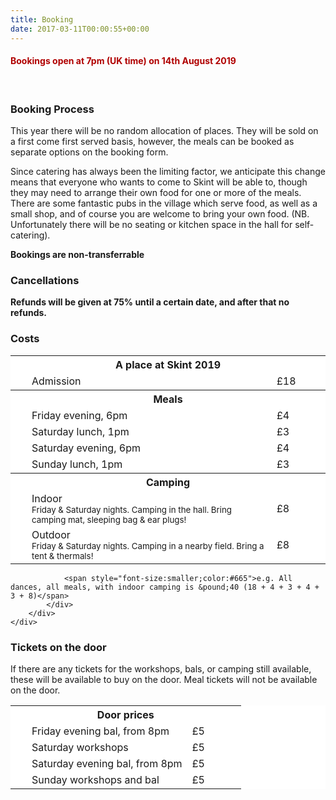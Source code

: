 ```yaml
---
title: Booking
date: 2017-03-11T00:00:55+00:00
---
```


#### <span style="color:#b00000">Bookings open at 7pm (UK time) on 14th August 2019</span>
<br/>

<h3>Booking Process</h3>

This year there will be no random allocation of places.  They will be sold on a first come first served basis, however, the meals can be booked as separate options on the booking form.

Since catering has always been the limiting factor, we anticipate this change means that everyone who wants to come to Skint will be able to, though they may need to arrange their own food for one or more of the meals.  There are some fantastic pubs in the village which serve food, as well as a small shop, and of course you are welcome to bring your own food.  (NB. Unfortunately there will be no seating or kitchen space in the hall for self-catering).

<p>
    <strong>Bookings are non-transferrable</strong>
</p>

<h3>Cancellations</h3>

<div class="alert alert-danger" role="alert"><strong>Refunds will be given at 75% until a certain date, and after that no refunds.</strong></div>


<h3>
    Costs
</h3>
    <div class="container" style="margin-bottom:20px">
        <div class="row justify-content-start">
            <div class="col-md-8">
                <table class="table table-condensed table-bordered" style="background-color:#fff">
                    <tr>
                        <th colspan="32">A place at Skint 2019</td>
                    </tr>
                    <tr>
                        <td></td><td>Admission</td><td style="width:70px">&pound;18</td>
                    </tr>
                    <tr>
                        <th colspan="32">Meals</td>
                    </tr>
                    <tr>
                        <td style="width:10px"></td><td>Friday evening, 6pm</td><td style="width:70px">&pound;4</td>
                    </tr>
                    <tr>
                        <td></td><td>Saturday lunch, 1pm</td><td>&pound;3</td>
                    </tr>
                    <tr>
                        <td></td><td>Saturday evening, 6pm</td><td>&pound;4</td>
                    </tr>
                    <tr>
                        <td></td><td>Sunday lunch, 1pm</td><td>&pound;3</td>
                    </tr>
                    <tr>
                        <th colspan="32">Camping</td>
                    </tr>
                    <tr>
                        <td></td>
                        <td>Indoor
                        <div style="font-size:smaller">Friday & Saturday nights.  Camping in the hall.  Bring camping mat, sleeping bag & ear plugs!</div>
                        </td><td style="width:70px">&pound;8</td>
                    </tr>
                    <tr>
                        <td></td>
                        <td>Outdoor
                        <div style="font-size:smaller">Friday & Saturday nights.  Camping in a nearby field.  Bring a tent & thermals!</div>
                        </td><td style="width:70px">&pound;8</td>
                    </tr>
                </table>

                <span style="font-size:smaller;color:#665">e.g. All dances, all meals, with indoor camping is &pound;40 (18 + 4 + 3 + 4 + 3 + 8)</span>
            </div>
        </div>
    </div>

    
<h3>Tickets on the door</h3>

If there are any tickets for the workshops, bals, or camping still available, these will be available to buy on the door.  Meal tickets will not be available on the door.


<div class="container">
        <div class="row justify-content-start">
            <div class="col-md-8">
                <table class="table table-condensed table-bordered" style="background-color:#fff">
                    <tr>
                        <th colspan="32">Door prices</td>
                    </tr>
                    <tr>
                        <td style="width:10px"></td><td>Friday evening bal, from 8pm</td><td style="width:70px">&pound;5</td>
                    </tr>
                    <tr>
                        <td></td><td>Saturday workshops</td><td>&pound;5</td>
                    </tr>
                    <tr>
                        <td></td><td>Saturday evening bal, from 8pm</td><td>&pound;5</td>
                    </tr>
                    <tr>
                        <td></td><td>Sunday workshops and bal</td><td>&pound;5</td>
                    </tr>
                </table>
            </div>
        </div>
    </div>